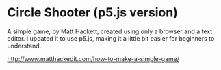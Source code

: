 # Circle Shooter (p5.js version)

A simple game, by Matt Hackett, created using only a browser and a text editor. I updated it to use p5.js, making it a little bit easier for beginners to understand.

http://www.matthackedit.com/how-to-make-a-simple-game/
